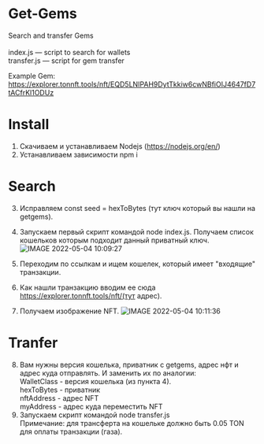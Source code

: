 # Get-Gems
Search and transfer Gems<br><br>
index.js — script to search for wallets<br>
transfer.js — script for gem transfer

Example Gem: https://explorer.tonnft.tools/nft/EQD5LNIPAH9DytTkkiw6cwNBfiOIJ4647fD7tACfrKl1ODUz


# Install

1. Скачиваем и устанавливаем Nodejs (https://nodejs.org/en/)
2. Устанавливаем зависимости npm i

# Search
3. Исправляем const seed = hexToBytes (тут ключ который вы нашли на getgems).
4. Запускаем первый скрипт командой node index.js. Получаем список кошельков которым подходит данный приватный ключ.
![IMAGE 2022-05-04 10:09:27](https://user-images.githubusercontent.com/10156691/166636477-ab303118-b7d3-4667-9683-3f4f6426c0e1.jpg)

5. Переходим по ссылкам и ищем кошелек, который имеет "входящие" транзакции.
6. Как нашли транзакцию вводим ее сюда https://explorer.tonnft.tools/nft/(тут адрес).
7. Получаем изображение NFT.
![IMAGE 2022-05-04 10:11:36](https://user-images.githubusercontent.com/10156691/166636695-af0c05f2-7196-4863-bafe-7683e7f29ff2.jpg)

# Tranfer 
8. Вам нужны версия кошелька, приватник с getgems, адрес нфт и адрес куда отправлять. И заменить их по аналогии:<br>
WalletClass - версия кошелька (из пункта 4).<br>
hexToBytes - приватник<br>
nftAddress - адрес NFT<br>
myAddress - адрес куда переместить NFT<br>
9. Запускаем скрипт командой node transfer.js<br>
Примечание: для трансферта на кошельке должно быть 0.05 TON для оплаты транзакции (газа).


